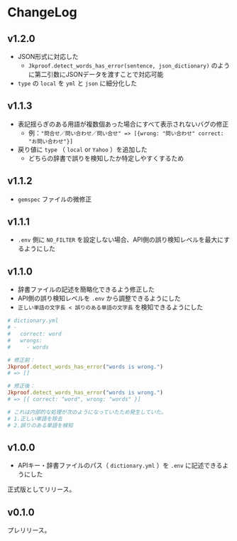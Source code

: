 # ChangeLog

## v1.2.0
- JSON形式に対応した
  - `Jkproof.detect_words_has_error(sentence, json_dictionary)` のように第二引数にJSONデータを渡すことで対応可能
- `type` の `local` を `yml` と `json` に細分化した

## v1.1.3
- 表記揺らぎのある用語が複数個あった場合にすべて表示されないバグの修正
  - 例：`"問合せ／問い合わせ／問い合せ" => [{wrong: "問い合わせ" correct: "お問い合わせ"}]`
- 戻り値に `type` （ `local` or `Yahoo` ）を追加した
  - どちらの辞書で誤りを検知したか特定しやすくするため

## v1.1.2
- `gemspec` ファイルの微修正

## v1.1.1
- `.env` 側に `NO_FILTER` を設定しない場合、API側の誤り検知レベルを最大にするようにした

## v1.1.0

- 辞書ファイルの記述を簡略化できるよう修正した
- API側の誤り検知レベルを `.env` から調整できるようにした
- `正しい単語の文字長 < 誤りのある単語の文字長` を検知できるようにした

```ruby
# dictionary.yml
# -
#   correct: word
#   wrongs:
#     - words

# 修正前：
Jkproof.detect_words_has_error("words is wrong.")
# => []

# 修正後：
Jkproof.detect_words_has_error("words is wrong.")
# => [{ correct: "word", wrong: "words" }]

# これは内部的な処理が次のようになっていたため発生していた。
# 1.正しい単語を除去
# 2.誤りのある単語を検知
```

## v1.0.0

- APIキー・辞書ファイルのパス（ `dictionary.yml` ）を `.env` に記述できるようにした 

正式版としてリリース。

## v0.1.0
プレリリース。
